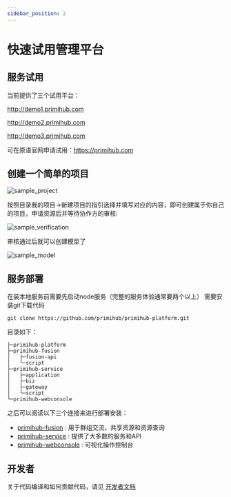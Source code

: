 ```yaml
---
sidebar_position: 2
---
```


# 快速试用管理平台

## 服务试用
当前提供了三个试用平台：

http://demo1.primihub.com

http://demo2.primihub.com

http://demo3.primihub.com

可在原语官网申请试用：https://primihub.com

## 创建一个简单的项目
![sample_project](/img/sample_project.jpg) 

按照目录我的项目->新建项目的指引选择并填写对应的内容，即可创建属于你自己的项目，申请资源后并等待协作方的审核:

![sample_verification](/img/sample_verification.jpg) 

审核通过后就可以创建模型了

![sample_model](/img/sample_model.jpg) 

## 服务部署
在装本地服务前需要先启动node服务（完整的服务体验通常要两个以上）
需要安装git下载代码

    git clone https://github.com/primihub/primihub-platform.git

目录如下：

    ├─primihub-platform
    ├─primihub-fusion
    │   ├─fusion-api
    │   └─script
    ├─primihub-service
    │   ├─application
    │   ├─biz
    │   ├─gateway
    │   └─script
    └─primihub-webconsole

之后可以阅读以下三个连接来进行部署安装：
- [primihub-fusion](/docs/developer-docs/privacy-platform/privacy-platform-fusion) : 用于群组交流，共享资源和资源查询
- [primihub-service](/docs/developer-docs/privacy-platform/privacy-platform-service) : 提供了大多数的服务和API
- [primihub-webconsole](/docs/developer-docs/privacy-platform/privacy-platform-webconsole) : 可视化操作控制台

## 开发者
  关于代码编译和如何贡献代码，请见 [开发者文档](/docs/developer-docs/privacy-platform/)


